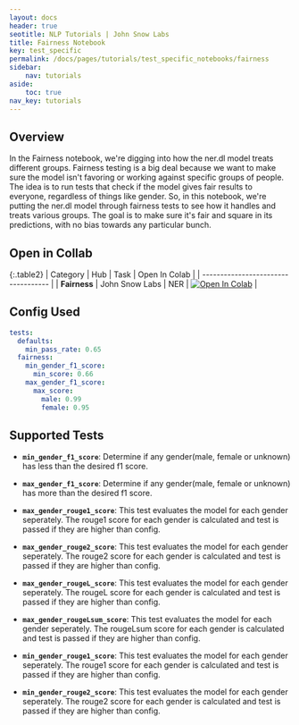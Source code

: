 ```yaml
---
layout: docs
header: true
seotitle: NLP Tutorials | John Snow Labs
title: Fairness Notebook
key: test_specific
permalink: /docs/pages/tutorials/test_specific_notebooks/fairness
sidebar:
    nav: tutorials
aside:
    toc: true
nav_key: tutorials
---
```


<div class="main-docs" markdown="1"><div class="h3-box" markdown="1">

## Overview

In the Fairness notebook, we're digging into how the ner.dl model treats different groups. Fairness testing is a big deal because we want to make sure the model isn't favoring or working against specific groups of people. The idea is to run tests that check if the model gives fair results to everyone, regardless of things like gender. So, in this notebook, we're putting the ner.dl model through fairness tests to see how it handles and treats various groups. The goal is to make sure it's fair and square in its predictions, with no bias towards any particular bunch.

## Open in Collab

{:.table2}
| Category               | Hub                           | Task                              | Open In Colab                                                                                                                                                                                                                                    |
| ----------------------------------- |
|  **Fairness**   | John Snow Labs                    | NER                               | [![Open In Colab](https://colab.research.google.com/assets/colab-badge.svg)](https://colab.research.google.com/github/JohnSnowLabs/langtest/blob/main/demo/tutorials/test-specific-notebooks/Fairness_Demo.ipynb)                                |

<div class="main-docs" markdown="1"><div class="h3-box" markdown="1">

## Config Used

```yml 
tests:     
  defaults:
    min_pass_rate: 0.65
  fairness:
    min_gender_f1_score:
      min_score: 0.66  
    max_gender_f1_score:
      max_score:
        male: 0.99
        female: 0.95
```

<div class="main-docs" markdown="1"><div class="h3-box" markdown="1">


## Supported Tests

- **`min_gender_f1_score`**: Determine if any gender(male, female or unknown) has less than the desired f1 score.

- **`max_gender_f1_score`**:  Determine if any gender(male, female or unknown) has more than the desired f1 score.

- **`max_gender_rouge1_score`**: This test evaluates the model for each gender seperately. The rouge1 score for each gender is calculated and test is passed if they are higher than config.

- **`max_gender_rouge2_score`**: This test evaluates the model for each gender seperately. The rouge2 score for each gender is calculated and test is passed if they are higher than config.

- **`max_gender_rougeL_score`**: This test evaluates the model for each gender seperately. The rougeL score for each gender is calculated and test is passed if they are higher than config.

- **`max_gender_rougeLsum_score`**: This test evaluates the model for each gender seperately. The rougeLsum score for each gender is calculated and test is passed if they are higher than config.

- **`min_gender_rouge1_score`**: This test evaluates the model for each gender seperately. The rouge1 score for each gender is calculated and test is passed if they are higher than config.

- **`min_gender_rouge2_score`**: This test evaluates the model for each gender seperately. The rouge2 score for each gender is calculated and test is passed if they are higher than config.

</div></div>
